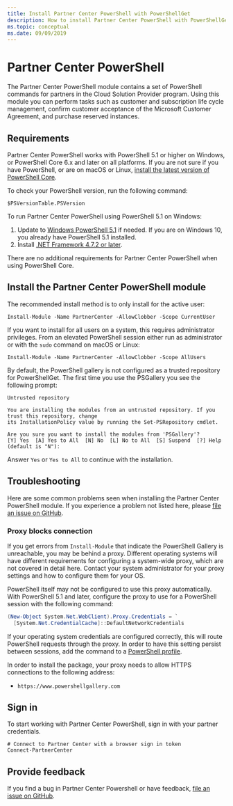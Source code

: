 ```yaml
---
title: Install Partner Center PowerShell with PowerShellGet
description: How to install Partner Center PowerShell with PowerShellGet
ms.topic: conceptual
ms.date: 09/09/2019
---
```


# Partner Center PowerShell

The Partner Center PowerShell module contains a set of PowerShell commands for partners in the Cloud Solution Provider program. Using this module you can perform tasks such as customer and subscription life cycle management, confirm customer acceptance of the Microsoft Customer Agreement, and purchase reserved instances.

## Requirements

Partner Center PowerShell works with PowerShell 5.1 or higher on Windows, or PowerShell Core 6.x and later on all platforms. If you are not sure if you have PowerShell, or are on macOS or Linux, [install the latest version of PowerShell Core](/powershell/scripting/install/installing-powershell#powershell-core).

To check your PowerShell version, run the following command:

```powershell-interactive
$PSVersionTable.PSVersion
```

To run Partner Center PowerShell using PowerShell 5.1 on Windows:

1. Update to [Windows PowerShell 5.1](/powershell/scripting/install/installing-windows-powershell#upgrading-existing-windows-powershell) if needed. If you are on Windows 10, you already have PowerShell 5.1 installed.
2. Install [.NET Framework 4.7.2 or later](/dotnet/framework/install).

There are no additional requirements for Partner Center PowerShell when using PowerShell Core.

## Install the Partner Center PowerShell module

The recommended install method is to only install for the active user:

```powershell-interactive
Install-Module -Name PartnerCenter -AllowClobber -Scope CurrentUser
```

If you want to install for all users on a system, this requires administrator privileges. From an elevated PowerShell session either run as administrator or with the `sudo` command on macOS or Linux:

```powershell-interactive
Install-Module -Name PartnerCenter -AllowClobber -Scope AllUsers
```

By default, the PowerShell gallery is not configured as a trusted repository for PowerShellGet. The first time you use the PSGallery you see the following prompt:

```output
Untrusted repository

You are installing the modules from an untrusted repository. If you trust this repository, change
its InstallationPolicy value by running the Set-PSRepository cmdlet.

Are you sure you want to install the modules from 'PSGallery'?
[Y] Yes  [A] Yes to All  [N] No  [L] No to All  [S] Suspend  [?] Help (default is "N"):
```

Answer `Yes` or `Yes to All` to continue with the installation.

## Troubleshooting

Here are some common problems seen when installing the Partner Center PowerShell module. If you experience a problem not listed here,
please [file an issue on GitHub](https://github.com/microsoft/partner-center-powershell/issues).

### Proxy blocks connection

If you get errors from `Install-Module` that indicate the PowerShell Gallery is unreachable, you may be behind a proxy. Different operating systems will have different requirements for configuring a system-wide proxy, which are not covered in detail here. Contact your system administrator for your proxy settings and how to configure them for your OS.

PowerShell itself may not be configured to use this proxy automatically. With PowerShell 5.1 and later, configure the proxy to use for a PowerShell session with the following command:

```powershell
(New-Object System.Net.WebClient).Proxy.Credentials = `
  [System.Net.CredentialCache]::DefaultNetworkCredentials
```

If your operating system credentials are configured correctly, this will route PowerShell requests through the proxy.
In order to have this setting persist between sessions, add the command to a
[PowerShell profile](/powershell/module/microsoft.powershell.core/about/about_profiles).

In order to install the package, your proxy needs to allow HTTPS connections to the following address:

* `https://www.powershellgallery.com`

## Sign in

To start working with Partner Center PowerShell, sign in with your partner credentials.

```powershell-interactive
# Connect to Partner Center with a browser sign in token
Connect-PartnerCenter
```

## Provide feedback

If you find a bug in Partner Center Powershell or have feedback, [file an issue on GitHub](https://github.com/microsoft/partner-center-powersehll/issues).
